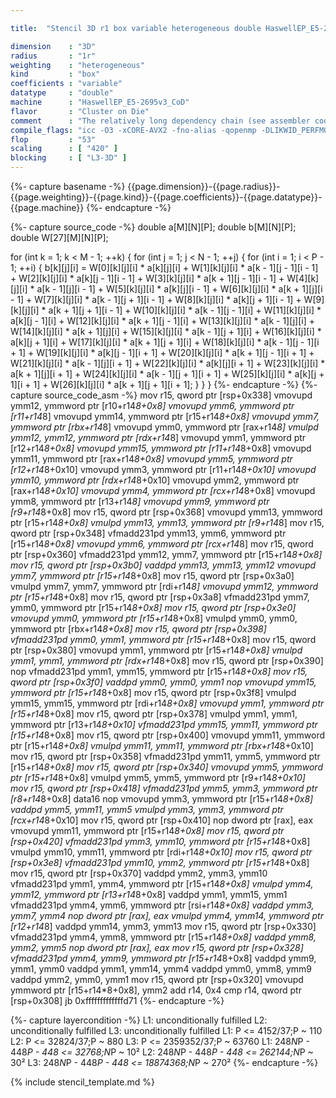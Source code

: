 ```yaml
---

title:  "Stencil 3D r1 box variable heterogeneous double HaswellEP_E5-2695v3_CoD"

dimension    : "3D"
radius       : "1r"
weighting    : "heterogeneous"
kind         : "box"
coefficients : "variable"
datatype     : "double"
machine      : "HaswellEP_E5-2695v3_CoD"
flavor       : "Cluster on Die"
comment      : "The relatively long dependency chain (see assembler code) is a common issue for boxed stencils. This makes this code in general core bound because of those dependencies."
compile_flags: "icc -O3 -xCORE-AVX2 -fno-alias -qopenmp -DLIKWID_PERFMON -Ilikwid-4.3.2/include -Llikwid-4.3.2/lib -Iheaders/dummy.c stencil_compilable.c -o stencil -llikwid"
flop         : "53"
scaling      : [ "420" ]
blocking     : [ "L3-3D" ]
---
```


{%- capture basename -%}
{{page.dimension}}-{{page.radius}}-{{page.weighting}}-{{page.kind}}-{{page.coefficients}}-{{page.datatype}}-{{page.machine}}
{%- endcapture -%}

{%- capture source_code -%}
double a[M][N][P];
double b[M][N][P];
double W[27][M][N][P];

for (int k = 1; k < M - 1; ++k) {
  for (int j = 1; j < N - 1; ++j) {
    for (int i = 1; i < P - 1; ++i) {
      b[k][j][i] = W[0][k][j][i] * a[k][j][i] +
                   W[1][k][j][i] * a[k - 1][j - 1][i - 1] +
                   W[2][k][j][i] * a[k][j - 1][i - 1] +
                   W[3][k][j][i] * a[k + 1][j - 1][i - 1] +
                   W[4][k][j][i] * a[k - 1][j][i - 1] +
                   W[5][k][j][i] * a[k][j][i - 1] +
                   W[6][k][j][i] * a[k + 1][j][i - 1] +
                   W[7][k][j][i] * a[k - 1][j + 1][i - 1] +
                   W[8][k][j][i] * a[k][j + 1][i - 1] +
                   W[9][k][j][i] * a[k + 1][j + 1][i - 1] +
                   W[10][k][j][i] * a[k - 1][j - 1][i] +
                   W[11][k][j][i] * a[k][j - 1][i] +
                   W[12][k][j][i] * a[k + 1][j - 1][i] +
                   W[13][k][j][i] * a[k - 1][j][i] +
                   W[14][k][j][i] * a[k + 1][j][i] +
                   W[15][k][j][i] * a[k - 1][j + 1][i] +
                   W[16][k][j][i] * a[k][j + 1][i] +
                   W[17][k][j][i] * a[k + 1][j + 1][i] +
                   W[18][k][j][i] * a[k - 1][j - 1][i + 1] +
                   W[19][k][j][i] * a[k][j - 1][i + 1] +
                   W[20][k][j][i] * a[k + 1][j - 1][i + 1] +
                   W[21][k][j][i] * a[k - 1][j][i + 1] +
                   W[22][k][j][i] * a[k][j][i + 1] +
                   W[23][k][j][i] * a[k + 1][j][i + 1] +
                   W[24][k][j][i] * a[k - 1][j + 1][i + 1] +
                   W[25][k][j][i] * a[k][j + 1][i + 1] +
                   W[26][k][j][i] * a[k + 1][j + 1][i + 1];
    }
  }
}
{%- endcapture -%}
{%- capture source_code_asm -%}
mov r15, qword ptr [rsp+0x338]
vmovupd ymm12, ymmword ptr [r10+r14*8+0x8]
vmovupd ymm6, ymmword ptr [r11+r14*8]
vmovupd ymm14, ymmword ptr [r15+r14*8+0x8]
vmovupd ymm7, ymmword ptr [rbx+r14*8]
vmovupd ymm0, ymmword ptr [rax+r14*8]
vmulpd ymm12, ymm12, ymmword ptr [rdx+r14*8]
vmovupd ymm1, ymmword ptr [r12+r14*8+0x8]
vmovupd ymm15, ymmword ptr [r11+r14*8+0x8]
vmovupd ymm11, ymmword ptr [rax+r14*8+0x8]
vmovupd ymm5, ymmword ptr [r12+r14*8+0x10]
vmovupd ymm3, ymmword ptr [r11+r14*8+0x10]
vmovupd ymm10, ymmword ptr [rdx+r14*8+0x10]
vmovupd ymm2, ymmword ptr [rax+r14*8+0x10]
vmovupd ymm4, ymmword ptr [rcx+r14*8+0x8]
vmovupd ymm8, ymmword ptr [r13+r14*8]
vmovupd ymm9, ymmword ptr [r9+r14*8+0x8]
mov r15, qword ptr [rsp+0x368]
vmovupd ymm13, ymmword ptr [r15+r14*8+0x8]
vmulpd ymm13, ymm13, ymmword ptr [r9+r14*8]
mov r15, qword ptr [rsp+0x348]
vfmadd231pd ymm13, ymm6, ymmword ptr [r15+r14*8+0x8]
vmovupd ymm6, ymmword ptr [rcx+r14*8]
mov r15, qword ptr [rsp+0x360]
vfmadd231pd ymm12, ymm7, ymmword ptr [r15+r14*8+0x8]
mov r15, qword ptr [rsp+0x3b0]
vaddpd ymm13, ymm13, ymm12
vmovupd ymm7, ymmword ptr [r15+r14*8+0x8]
mov r15, qword ptr [rsp+0x3a0]
vmulpd ymm7, ymm7, ymmword ptr [rdi+r14*8]
vmovupd ymm12, ymmword ptr [r15+r14*8+0x8]
mov r15, qword ptr [rsp+0x3a8]
vfmadd231pd ymm7, ymm0, ymmword ptr [r15+r14*8+0x8]
mov r15, qword ptr [rsp+0x3e0]
vmovupd ymm0, ymmword ptr [r15+r14*8+0x8]
vmulpd ymm0, ymm0, ymmword ptr [rbx+r14*8+0x8]
mov r15, qword ptr [rsp+0x398]
vfmadd231pd ymm0, ymm1, ymmword ptr [r15+r14*8+0x8]
mov r15, qword ptr [rsp+0x380]
vmovupd ymm1, ymmword ptr [r15+r14*8+0x8]
vmulpd ymm1, ymm1, ymmword ptr [rdx+r14*8+0x8]
mov r15, qword ptr [rsp+0x390]
nop
vfmadd231pd ymm1, ymm15, ymmword ptr [r15+r14*8+0x8]
mov r15, qword ptr [rsp+0x3f0]
vaddpd ymm0, ymm0, ymm1
nop
vmovupd ymm15, ymmword ptr [r15+r14*8+0x8]
mov r15, qword ptr [rsp+0x3f8]
vmulpd ymm15, ymm15, ymmword ptr [rdi+r14*8+0x8]
vmovupd ymm1, ymmword ptr [r15+r14*8+0x8]
mov r15, qword ptr [rsp+0x378]
vmulpd ymm1, ymm1, ymmword ptr [r13+r14*8+0x10]
vfmadd231pd ymm15, ymm11, ymmword ptr [r15+r14*8+0x8]
mov r15, qword ptr [rsp+0x400]
vmovupd ymm11, ymmword ptr [r15+r14*8+0x8]
vmulpd ymm11, ymm11, ymmword ptr [rbx+r14*8+0x10]
mov r15, qword ptr [rsp+0x358]
vfmadd231pd ymm11, ymm5, ymmword ptr [r15+r14*8+0x8]
mov r15, qword ptr [rsp+0x340]
vmovupd ymm5, ymmword ptr [r15+r14*8+0x8]
vmulpd ymm5, ymm5, ymmword ptr [r9+r14*8+0x10]
mov r15, qword ptr [rsp+0x418]
vfmadd231pd ymm5, ymm3, ymmword ptr [r8+r14*8+0x8]
data16 nop
vmovupd ymm3, ymmword ptr [r15+r14*8+0x8]
vaddpd ymm5, ymm11, ymm5
vmulpd ymm3, ymm3, ymmword ptr [rcx+r14*8+0x10]
mov r15, qword ptr [rsp+0x410]
nop dword ptr [rax], eax
vmovupd ymm11, ymmword ptr [r15+r14*8+0x8]
mov r15, qword ptr [rsp+0x420]
vfmadd231pd ymm3, ymm10, ymmword ptr [r15+r14*8+0x8]
vmulpd ymm10, ymm11, ymmword ptr [rdi+r14*8+0x10]
mov r15, qword ptr [rsp+0x3e8]
vfmadd231pd ymm10, ymm2, ymmword ptr [r15+r14*8+0x8]
mov r15, qword ptr [rsp+0x370]
vaddpd ymm2, ymm3, ymm10
vfmadd231pd ymm1, ymm4, ymmword ptr [r15+r14*8+0x8]
vmulpd ymm4, ymm12, ymmword ptr [r13+r14*8+0x8]
vaddpd ymm1, ymm15, ymm1
vfmadd231pd ymm4, ymm6, ymmword ptr [rsi+r14*8+0x8]
vaddpd ymm3, ymm7, ymm4
nop dword ptr [rax], eax
vmulpd ymm4, ymm14, ymmword ptr [r12+r14*8]
vaddpd ymm14, ymm3, ymm13
mov r15, qword ptr [rsp+0x330]
vfmadd231pd ymm4, ymm8, ymmword ptr [r15+r14*8+0x8]
vaddpd ymm8, ymm2, ymm5
nop dword ptr [rax], eax
mov r15, qword ptr [rsp+0x328]
vfmadd231pd ymm4, ymm9, ymmword ptr [r15+r14*8+0x8]
vaddpd ymm9, ymm1, ymm0
vaddpd ymm1, ymm14, ymm4
vaddpd ymm0, ymm8, ymm9
vaddpd ymm2, ymm0, ymm1
mov r15, qword ptr [rsp+0x320]
vmovupd ymmword ptr [r15+r14*8+0x8], ymm2
add r14, 0x4
cmp r14, qword ptr [rsp+0x308]
jb 0xfffffffffffffd71
{%- endcapture -%}

{%- capture layercondition -%}
L1: unconditionally fulfilled
L2: unconditionally fulfilled
L3: unconditionally fulfilled
L1: P <= 4152/37;P ~ 110
L2: P <= 32824/37;P ~ 880
L3: P <= 2359352/37;P ~ 63760
L1: 248*N*P - 448*P - 448 <= 32768;N*P ~ 10²
L2: 248*N*P - 448*P - 448 <= 262144;N*P ~ 30²
L3: 248*N*P - 448*P - 448 <= 18874368;N*P ~ 270²
{%- endcapture -%}

{% include stencil_template.md %}

